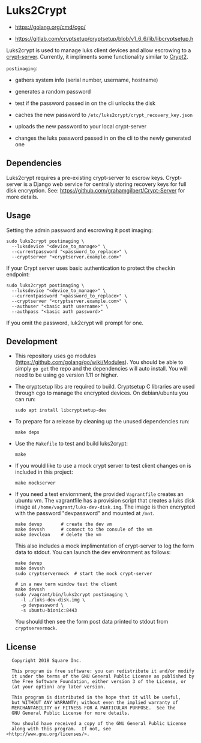 Luks2Crypt
==========

- https://golang.org/cmd/cgo/

- https://gitlab.com/cryptsetup/cryptsetup/blob/v1_6_6/lib/libcryptsetup.h

Luks2crypt is used to manage luks client devices and allow escrowing to a
[crypt-server](https://github.com/grahamgilbert/Crypt-Server). Currently, it
impliments some functionality similar to [Crypt2](https://github.com/grahamgilbert/crypt2).

`postimaging`:

- gathers system info (serial number, username, hostname)

- generates a random password

- test if the password passed in on the cli unlocks the disk

- caches the new password to `/etc/luks2crypt/crypt_recovery_key.json`

- uploads the new password to your local crypt-server

- changes the luks password passed in on the cli to the newly generated one

Dependencies
------------

Luks2crypt requires a pre-existing crypt-server to escrow keys. Crypt-server is
a Django web service for centrally storing recovery keys for full disk
encryption. See: https://github.com/grahamgilbert/Crypt-Server for more details.

Usage
-----

Setting the admin password and escrowing it post imaging:

    sudo luks2crypt postimaging \
      --luksdevice "<device_to_manage>" \
      --currentpassword "<password_to_replace>" \
      --cryptserver "<cryptserver.example.com>"

If your Crypt server uses basic authentication to protect the checkin endpoint:

    sudo luks2crypt postimaging \
      --luksdevice "<device_to_manage>" \
      --currentpassword "<password_to_replace>" \
      --cryptserver "<cryptserver.example.com>" \
      --authuser "<basic auth username>" \
      --authpass "<basic auth password>"

If you omit the password, luk2crypt will prompt for one.

Development
-----------

- This repository uses go modules (https://github.com/golang/go/wiki/Modules).
You should be able to simply `go get` the repo and the dependencies will
auto install. You will need to be using go version 1.11 or higher.

- The cryptsetup libs are required to build. Cryptsetup C libraries are used
through cgo to manage the encrypted devices. On debian/ubuntu you can run:

      sudo apt install libcryptsetup-dev

- To prepare for a release by cleaning up the unused dependencies run:

      make deps

- Use the `Makefile` to test and build luks2crypt:

      make

- If you would like to use a mock crypt server to test client changes on is
  included in this project:

      make mockserver

- If you need a test enviornment, the provided `Vagrantfile` creates an ubuntu
  vm. The vagrantfile has a provision script that creates a luks disk image at
  `/home/vagrant/luks-dev-disk.img`. The image is then encrypted with the password
  "devpassword" and mounted at `/mnt`.

      make devup       # create the dev vm
      make devssh      # connect to the consule of the vm
      make devclean    # delete the vm

  This also includes a mock implimentation of crypt-server to log the form
  data to stdout. You can launch the dev environment as follows:

      make devup
      make devssh
      sudo cryptservermock  # start the mock crypt-server
      
      # in a new term window test the client
      make devssh
      sudo /vagrant/bin/luks2crypt postimaging \
        -l ./luks-dev-disk.img \
        -p devpassword \
        -s ubuntu-bionic:8443

  You should then see the form post data printed to stdout from
  `cryptservermock`.

License
-------

      Copyright 2018 Square Inc.

      This program is free software: you can redistribute it and/or modify
      it under the terms of the GNU General Public License as published by
      the Free Software Foundation, either version 3 of the License, or
      (at your option) any later version.

      This program is distributed in the hope that it will be useful,
      but WITHOUT ANY WARRANTY; without even the implied warranty of
      MERCHANTABILITY or FITNESS FOR A PARTICULAR PURPOSE.  See the
      GNU General Public License for more details.

      You should have received a copy of the GNU General Public License
      along with this program.  If not, see <http://www.gnu.org/licenses/>.
